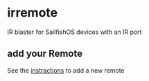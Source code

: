 # irremote
IR blaster for SailfishOS devices with an IR port

## add your Remote

See the [instractions](REMOTETEMPLATES.md) to add a new remote

